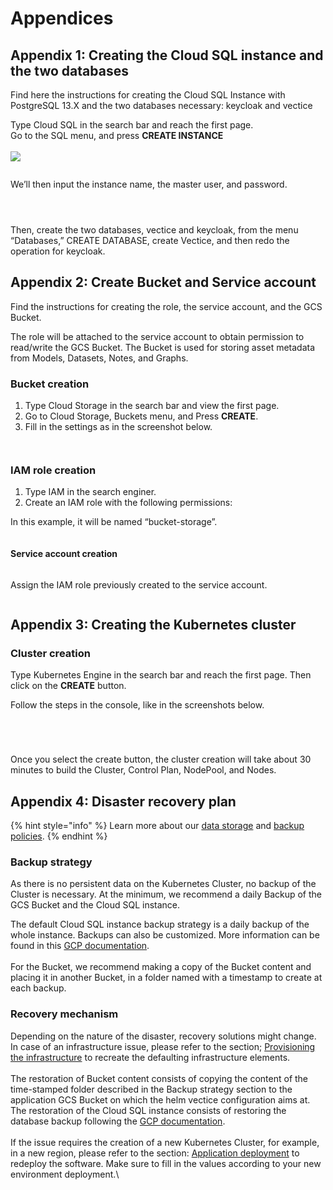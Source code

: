 # Appendices

## Appendix 1: Creating the Cloud SQL instance and the two databases

Find here the instructions for creating the Cloud SQL Instance with PostgreSQL 13.X and the two databases necessary: keycloak and vectice&#x20;

Type Cloud SQL in the search bar and reach the first page.\
Go to the SQL menu, and press **CREATE INSTANCE**[\
\
](https://console.cloud.google.com/sql/instances?referrer=search\&project=my-project)![](https://lh7-us.googleusercontent.com/VbQbqlfBgtGMWpzNLVs2OF9cFYioH6GaTAHmHrOGptYu3ZX65zQ5sp5iy7LGFmNgqTBOfN4pEoGiQTtyzTF-kmv6iaODoCJuY7S-VM_dKhR4Ol4haLJCQ_h0b0RtsxV0WxkXsTZlHAXQPX1Jem01u-Q)

<figure><img src="https://lh7-us.googleusercontent.com/--RFlIzOz1M0_zSg9akT68VErgNblmEc2FeLV3afKZXMmU70MS02NRdjoZiWB3uw2HkmrkbdbkvRnVAhjjcGqoVXvhNOvfXucCBaLBVaMH6T6tN782d5JDL1vSbkkwNwpM4JpqPNt3uW2qQ0GyNx5Tc" alt=""><figcaption></figcaption></figure>

We’ll then input the instance name, the master user, and password.

<figure><img src="https://lh7-us.googleusercontent.com/s6A0FwxFjkpxgFDEXAc1AhGDFqcIZhXORNdlB0P4PQsN5HlQsv0qIyUeFufyLUnAHQOJU9KYSxn1PK_oLlXM_ale5dzlufNAQUi45XLGjY17A16AvB-0e284J-B29sDHBBbfHx9NB3oz0p8k30KK2y4" alt=""><figcaption></figcaption></figure>

<figure><img src="https://lh7-us.googleusercontent.com/1yOC4GUyDQBHKC2bmsMIMgkZ6wIT82ZboQtuHogtZkbGYlDzHD7nB-jKP5ea5XJ42uqwysAU-JuAE47jUdmb4ws09PNfhMioOe2IELQUMhiXyt3qEvVFrOlC9LkNU8_euz1D1gtNTWVuc3CQlFZntW0" alt=""><figcaption></figcaption></figure>

<figure><img src="https://lh7-us.googleusercontent.com/DYgX9zCp_8BKZAoWVqrJNNL7mL0LMg5oLiN_wk8UjAcesVAmRLxh1e9GtPxoQwrgZHy-AO38f2_E0x1SjCHzG76HKapVlTc10FAHGY1LP3aYSCjw01gcldzGhoB_xlWyAGNMFx56fnms9sXO1LMYDlM" alt=""><figcaption></figcaption></figure>

Then, create the two databases, vectice and keycloak, from the menu “Databases,” CREATE DATABASE, create Vectice, and then redo the operation for keycloak.

## Appendix 2: Create Bucket and Service account

Find the instructions for creating the role, the service account, and the GCS Bucket.

The role will be attached to the service account to obtain permission to read/write the GCS Bucket. The Bucket is used for storing asset metadata from Models, Datasets, Notes, and Graphs.

### Bucket creation

1. Type Cloud Storage in the search bar and view the first page.
2. Go to Cloud Storage, Buckets menu, and Press **CREATE**.
3. Fill in the settings as in the screenshot below.

<figure><img src="https://lh7-us.googleusercontent.com/GarRntYB4KjH9XCSQA-yCcNQuBkL7rYL2ndh9FwoHOjwXW1HpV_ygPdZAS_uwUK3Z2YYduw3rAZnls7ZSQwuD_AOBGvK9ZpZbYNgKXe0FbyBaIrCnJE8kgsZLXkCZhx8cbVDfNUl9JuUpWZTP3VwL6Y" alt=""><figcaption></figcaption></figure>

<figure><img src="https://lh7-us.googleusercontent.com/JU546k3TDznYy3yl1wlAot-03p6dq6DnBBmiExTUx4H5TP1ptH6rWWMn-Y6lQMHG1si0EUJbnM3gz4s8I2b-qryKJ0Vy_4nd5Hc1rTasyTjnY-F8qVDArdRPaCwGucdrFnkHzB42TpykZhqP_L9DCnk" alt=""><figcaption></figcaption></figure>

### IAM role creation

1. Type IAM in the search enginer.
2. Create an IAM role with the following permissions:

In this example, it will be named “bucket-storage”.

<figure><img src="https://lh7-us.googleusercontent.com/x43aW07Co0Txfknl3cMD-Lu3QUvD9CFF1KSxFUXC9oANKjz18snabzWUQN4WTpWvuuY_3qvkRLzv_e1YwsIi8EElI9B6Zc3UDZN98vmkNbU6yEo2b2twt1OE4a9lquZWkFxHV3GvZHcufUJn-yjRS8c" alt=""><figcaption></figcaption></figure>

#### Service account creation

<figure><img src="https://lh7-us.googleusercontent.com/s800dbR7xOWbjSQbaECBrKhox0pQwMRrjItq_ZmWgJdGJkUZ5Dz6em2XxI5nzIHIUAFaSGFeLruUvcj6EabzZbibBERDd1d6WQwwpoKsTGK6fU1ns7igw9zXmHfQgZoDdeese_MPCYChSe9bUcCwTmA" alt=""><figcaption></figcaption></figure>

Assign the IAM role previously created to the service account.

<figure><img src="https://lh7-us.googleusercontent.com/xQz5bEMBhLrp8TJOougv-3qIO_EmLFxwIXzuyJv8O8fpefhS6hnqTJ4OHhcMPNd5tYBK5FsG-ndAhIvI4Aa7UMPXqimUGu209xCZbpBYXQlkRcq762oG3sj3n5PETGo8VWlOmiPG2G4OYFIVj9YHP84" alt=""><figcaption></figcaption></figure>

## Appendix 3: Creating the Kubernetes cluster

### Cluster creation

Type Kubernetes Engine in the search bar and reach the first page. Then click on the **CREATE** button.

Follow the steps in the console, like in the screenshots below.

<figure><img src="https://lh7-us.googleusercontent.com/vTCb5w6ii2fevewQ1TqsCEy9lM7JHoWufzsYOA_OtqpomSqN_BqpSK4Ak9ZO4kuncQC-2khJoIZZrPIXyMqDowBR_Ef0NpgHoUxRFAenFsqh2rOSaUEyi8v-ukW5RH-t0Acrvrnv0erzfleLzmyqtgY" alt=""><figcaption></figcaption></figure>

<figure><img src="https://lh7-us.googleusercontent.com/n4gMOec0AMTufanfDjsayiD12eWKSvJSvTEJhs4r0mwCgY-PPwgzvDk8tfefpqvQj4a5awmo4P3POY6XSNGLDnfyzViFeDokMxJtGYQVHUQusgwsWk1_8u155P-mlbCrrUFUsn_l-Ah_sDNf0dz73yA" alt=""><figcaption></figcaption></figure>

<figure><img src="https://lh7-us.googleusercontent.com/Ouig8AbV9MxzCV_OvAfkokRtnytO_hRUl4fhclZtUtn1SrXPFQMTKpkijVWm11Y7Tmk1YKEd06O-7wsjFjwLBQvcuG4ObhgTdqh2VlOl9uHVrWHXUzoFqITj_b0y23DvMGy6LXrb8f83AYoZgyXMsGs" alt=""><figcaption></figcaption></figure>

<figure><img src="https://lh7-us.googleusercontent.com/ydQQHi1TEfti3BesYK1lr1oK5FV9rsSNumVhAY0hn2SvIFmvBB7TXQNWbdXWCi99Cnn9M_-IkEPWgEiKgmBm4Ma46nSKh-3qFy45OYR2fUwAu4UrYQPIB5sWy8UFDjdlXirs8IwYxf59P-VP9y7IKrQ" alt=""><figcaption></figcaption></figure>

Once you select the create button, the cluster creation will take about 30 minutes to build the Cluster, Control Plan, NodePool, and Nodes.

## Appendix 4: Disaster recovery plan

{% hint style="info" %}
Learn more about our [data storage](../../../security/data-storage-security.md) and [backup policies](appendices.md#backup-strategy).
{% endhint %}

### Backup strategy

As there is no persistent data on the Kubernetes Cluster, no backup of the Cluster is necessary. At the minimum, we recommend a daily Backup of the GCS Bucket and the Cloud SQL instance.

The default Cloud SQL instance backup strategy is a daily backup of the whole instance. Backups can also be customized. More information can be found in this [GCP documentation](https://cloud.google.com/sql/docs/postgres/backup-recovery/backups).\
\
For the Bucket, we recommend making a copy of the Bucket content and placing it in another Bucket, in a folder named with a timestamp to create at each backup.

### Recovery mechanism

Depending on the nature of the disaster, recovery solutions might change. In case of an infrastructure issue, please refer to the section; [Provisioning the infrastructure](./#id-2.-how-to-provision-the-infrastructure) to recreate the defaulting infrastructure elements.\
\
The restoration of Bucket content consists of copying the content of the time-stamped folder described in the Backup strategy section to the application GCS Bucket on which the helm vectice configuration aims at. The restoration of the Cloud SQL instance consists of restoring the database backup following the [GCP documentation](https://cloud.google.com/sql/docs/postgres/backup-recovery/restore).\
\
If the issue requires the creation of a new Kubernetes Cluster, for example, in a new region, please refer to the section: [Application deployment](./#id-3.-how-to-deploy-the-vectice-application) to redeploy the software. Make sure to fill in the values according to your new environment deployment.\
